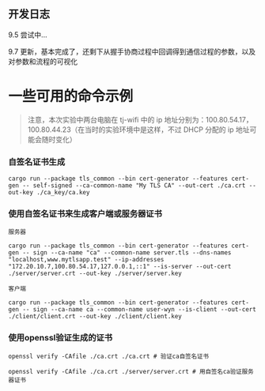 ## 开发日志

9.5 尝试中...

9.7 更新，基本完成了，还剩下从握手协商过程中回调得到通信过程的参数，以及对参数和流程的可视化



# 一些可用的命令示例
> 注意，本次实验中两台电脑在 tj-wifi 中的 ip 地址分别为：100.80.54.17，100.80.44.23（在当时的实验环境中是这样，不过 DHCP 分配的 ip 地址可能会随时变化）



### 自签名证书生成

```terminal
cargo run --package tls_common --bin cert-generator --features cert-gen -- self-signed --ca-common-name "My TLS CA" --out-cert ./ca.crt --out-key ./ca_key/ca.key
```



### 使用自签名证书来生成客户端或服务器证书

    服务器
```terminal
cargo run --package tls_common --bin cert-generator --features cert-gen -- sign --ca-name "ca" --common-name server.tls --dns-names "localhost,www.mytlsapp.test" --ip-addresses "172.20.10.7,100.80.54.17,127.0.0.1,::1" --is-server --out-cert ./server/server.crt --out-key ./server/server.key
```
    客户端
```terminal
cargo run --package tls_common --bin cert-generator --features cert-gen -- sign --ca-name ca --common-name user-wyn --is-client --out-cert ./client/client.crt --out-key ./client/client.key
```



### 使用openssl验证生成的证书

```terminal
openssl verify -CAfile ./ca.crt ./ca.crt # 验证ca自签名证书

openssl verify -CAfile ./ca.crt ./server/server.crt # 用自签名ca验证服务器证书
```

